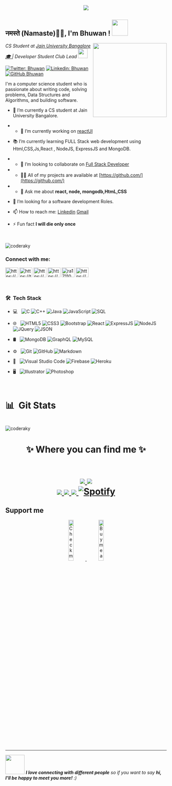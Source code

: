 <p align="center">
  <img src="https://github.com/thompsonemerson/thompsonemerson/raw/master/cover-thompson.png" />
</p>

<h2>नमस्ते (Namaste)🙏🏻, I'm Bhuwan ! <img src="https://media.giphy.com/media/12oufCB0MyZ1Go/giphy.gif" width="50"></h2>
<img align='right' src="https://media.giphy.com/media/M9gbBd9nbDrOTu1Mqx/giphy.gif" width="230">
<p><em>CS Student at <a href="http://www.jainuniversity.ac.in">Jain University Bangalore 🎓 </a> | Developer Student Club Lead <img src="https://media.giphy.com/media/WUlplcMpOCEmTGBtBW/giphy.gif" width="30"> 
</em></p>


[![Twitter: Bhuwan](https://img.shields.io/twitter/follow/Bhuwan?style=social)](https://twitter.com/BhuwanSinghSam2)
[![Linkedin: Bhuwan](https://img.shields.io/badge/-Bhuwan-blue?style=flat-square&logo=Linkedin&logoColor=white&link=https://www.linkedin.com/in/coderaky/)](https://www.linkedin.com/in/bhuwan-singh-samant-03b816234/)
[![GitHub Bhuwan](https://img.shields.io/github/followers/Bhuwan?label=follow&style=social)](https://github.com/daraksedo)


I'm a computer science student who is passionate about writing code, solving problems, Data Structures and Algorithms, and building software.

- 🔭 I’m currently a CS student at Jain University Bangalore.
- - 🔭 I’m currently working on [reactUI](https://github.com/)
- 📚 I’m currently learning  FULL Stack web development using Html,CSS,Js,React , NodeJS, ExpressJS and MongoDB.
- - 👯 I’m looking to collaborate on [Full Stack Developer](https://github.com/)
- - 👨‍💻 All of my projects are available at [https://github.com/](https://github.com/)
- - 💬 Ask me about **react, node, mongodb,HtmL,CSS**
- 👯 I’m looking for a software development Roles. 
- 📫 How to reach me: [Linkedin](https://www.linkedin.com/in/bhuwan-singh-samant-03b816234/) [Gmail](mailto:bhuwansinghsamant706@gmail.com)

- ⚡ Fun fact **I will die only once**


</br>
<p align="left"> <img src="https://komarev.com/ghpvc/?username=coderaky" alt="coderaky" /> </p>

<h3 align="left">Connect with me:</h3>
<p align="left">
<a href="https://codepen.io/https://codepen.io/your-work" target="blank"><img align="center" src="https://raw.githubusercontent.com/rahuldkjain/github-profile-readme-generator/master/src/images/icons/Social/codepen.svg" alt="https://codepen.io/your-work" height="30" width="40" /></a>
<a href="https://twitter.com/BhuwanSinghSam2" target="blank"><img align="center" src="https://raw.githubusercontent.com/rahuldkjain/github-profile-readme-generator/master/src/images/icons/Social/twitter.svg" alt="https://twitter.com/BhuwanSinghSam2" height="30" width="40" /></a>
<a href="https://www.linkedin.com/in/bhuwan-singh-samant-03b816234/" target="blank"><img align="center" src="https://raw.githubusercontent.com/rahuldkjain/github-profile-readme-generator/master/src/images/icons/Social/linked-in-alt.svg" alt="https://www.linkedin.com/in/bhuwan-singh-samant-03b816234/" height="30" width="40" /></a>
<a href="https://www.youtube.com/c/https://www.youtube.com/channel/uc7s2jpkdnsjybyn4cpy26nghttps://www.youtube.com/channel/uc7s2jpkdnsjybyn4cpy26ng" target="blank"><img align="center" src="https://raw.githubusercontent.com/rahuldkjain/github-profile-readme-generator/master/src/images/icons/Social/youtube.svg" alt="https://www.youtube.com/channel/uc7s2jpkdnsjybyn4cpy26nghttps://www.youtube.com/channel/uc7s2jpkdnsjybyn4cpy26ng" height="30" width="40" /></a>
<a href="https://www.hackerrank.com/bhuwansinghsama2" target="blank"><img align="center" src="https://raw.githubusercontent.com/rahuldkjain/github-profile-readme-generator/master/src/images/icons/Social/hackerrank.svg" alt="ra1711003030521" height="30" width="40" /></a>
<a href="https://www.hackerearth.com/https://assessment.hackerearth.com/challenges/hiring/valuelabs-ml-hiring-2019/" target="blank"><img align="center" src="https://raw.githubusercontent.com/rahuldkjain/github-profile-readme-generator/master/src/images/icons/Social/hackerearth.svg" alt="https://assessment.hackerearth.com/challenges/hiring/valuelabs-ml-hiring-2019/" height="30" width="40" /></a>
</p>

</br>
<h3> 🛠 &nbsp;Tech Stack</h3>

- 💻 &nbsp;
  ![C](https://img.shields.io/badge/-C-000000?style=for-the-badge&logo=C)
  ![C++](https://img.shields.io/badge/-C++-000000?style=for-the-badge&logo=C%2B%2B&logoColor=00599C)
  ![Java](https://img.shields.io/badge/-Java-000000?style=for-the-badge&logo=Java&logoColor=007396)
  ![JavaScript](https://img.shields.io/badge/-JavaScript-000000?style=for-the-badge&logo=javascript)
  ![SQL](https://img.shields.io/badge/-SQL-000000?style=for-the-badge&logo=MySQL)
- 🌐 &nbsp;
  ![HTML5](https://img.shields.io/badge/-HTML5-E34F26?style=flat&logo=html5&logoColor=white) 
  ![CSS3](https://img.shields.io/badge/-CSS3-1572B6?style=flat&logo=css3&logoColor=white)
  ![Bootstrap](https://img.shields.io/badge/-Bootstrap-563D7C?style=flat&logo=bootstrap&logoColor=white)
  ![React](https://img.shields.io/badge/-React-000000?style=flat&logo=react&logoColor=00c8ff)
  ![ExpressJS](https://img.shields.io/badge/-Express.js-787878?style=flat)
  ![NodeJS](https://img.shields.io/badge/-Node.js-3C873A?style=flat&logo=Node.js&logoColor=white)
  ![JQuery](https://img.shields.io/badge/-JQuery-blue?style=flat&logo=jquery&link=https://github.com/BRdhanani)
  ![JSON](https://img.shields.io/badge/-json-02569B?style=flat&logo=json&link=https://github.com/BRdhanani)
- 🛢 &nbsp;
  ![MongoDB](https://img.shields.io/badge/-MongoDB-4DB33D?style=flat&logo=mongodb&logoColor=FFFFFF)
  ![GraphQL](https://img.shields.io/badge/-GraphQL-e535ab?style=flat&logo=graphql&logoColor=FFFFFF")
  ![MySQL](https://img.shields.io/badge/-MySQL-F29111?style=flat&logo=mysql&logoColor=FFFFFF)
  
- ⚙️ &nbsp;
  ![Git](https://img.shields.io/badge/-Git-333333?style=flat&logo=git)
  ![GitHub](https://img.shields.io/badge/-GitHub-333333?style=flat&logo=github)
  ![Markdown](https://img.shields.io/badge/-Markdown-333333?style=flat&logo=markdown)
- 🔧 &nbsp;
  ![Visual Studio Code](https://img.shields.io/badge/-Visual%20Studio%20Code-333333?style=flat&logo=visual-studio-code&logoColor=007ACC)
  ![Firebase](https://img.shields.io/badge/-Firebase-FFA611?style=flat&logo=firebase&logoColor=FFFFFF)
  ![Heroku](https://img.shields.io/badge/-Heroku-gray?style=flat&logo=heroku&link=https://github.com/BRdhanani)
- 🖥 &nbsp;
  ![Illustrator](https://img.shields.io/badge/-Illustrator-333333?style=flat&logo=adobe-illustrator)
  ![Photoshop](https://img.shields.io/badge/-Photoshop-333333?style=flat&logo=adobe-photoshop)

<br/>

<h1 align="left"> 📊 &nbsp;Git Stats</h1>
<!-- <img align="left" src="https://github-readme-stats.vercel.app/api/top-langs/?username=coderaky&layout=compact&hide=html&theme=radical" alt="coderaky" /> -->

</br>

<img align="center" src="https://github-readme-stats.vercel.app/api?username=daraksedo&show_icons=true&theme=radical" alt="coderaky" />

</br>
<h1 align="center">
✨ Where you can find me ✨

<p align="center">
  <br/>
  <a href="https://www.linkedin.com/in/bhuwan-singh-samant-03b816234/">
    <img src="https://img.shields.io/badge/LinkedIn-%230077B5.svg?&style=flat-square&logo=linkedin&logoColor=white">
  </a>
  
  <a href="https://github.com/daraksedo">
    <img src="https://img.shields.io/badge/Github-%230A0A0A.svg?&style=flat-square&logo=Github&logoColor=white">  
  </a>


  <br/>
  <a href="https://www.facebook.com">
    <img src="https://img.shields.io/badge/Facebook-%231877F2.svg?&style=flat-square&logo=facebook&logoColor=white">  
  </a>
 
  <a href="https://www.instagram.com">
    <img src="https://img.shields.io/badge/Instagram-%23E4405F.svg?&style=flat-square&logo=instagram&logoColor=white">
  </a>

  <a href="https://twitter.com/BhuwanSinghSam2">
    <img src="https://img.shields.io/badge/twitter-%230077D4.svg?&style=flat-square&logo=twitter&logoColor=white">
  </a>
  <a href="https://open.spotify.com" target="_blank"><img src="https://img.shields.io/badge/Spotify-%231ED760.svg?&style=flat-square&logo=spotify&logoColor=white" alt="Spotify"></a>
</p>
</h1>

## Support me
<!-- Your support, if you have it 
I created these images, feel free to use them.
-->
<p align="center">
  <a href="https://www.patreon.com/coderaky" target="_blank">
    <img width="18%" alt="Check my Patreon" src="https://raw.githubusercontent.com/onimur/.github/master/.resources/support-patreon.png"/>
  </a>
  <!-- <a href="https://www.paypal.com" target="_blank">
      <img width="18%" alt="Donate with Paypal" src="https://raw.githubusercontent.com/onimur/.github/master/.resources/support-paypal.png"/> -->
  </a>
  <a href="https://www.buymeacoffee.com" target="_blank">
      <img width="18%" alt="Buy me a coffee" src="https://raw.githubusercontent.com/onimur/.github/master/.resources/support-buy-coffee.png"/>
  </a>
</p>

---

<img src="https://media.giphy.com/media/LnQjpWaON8nhr21vNW/giphy.gif" width="60"> <em><b>I love connecting with different people</b> so if you want to say <b>hi, I'll be happy to meet you more!</b> :)</em>
